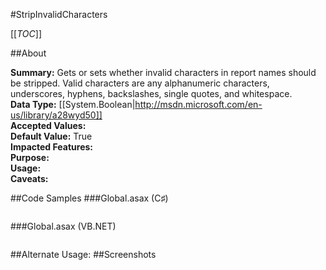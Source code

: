 #StripInvalidCharacters

[[_TOC_]]

##About

**Summary:**  Gets or sets whether invalid characters in report names should be stripped.  Valid characters are any alphanumeric characters, underscores, hyphens, backslashes, single quotes, and whitespace.   
**Data Type:** [[System.Boolean|http://msdn.microsoft.com/en-us/library/a28wyd50]]  
**Accepted Values:**   
**Default Value:** True  
**Impacted Features:**   
**Purpose:**   
**Usage:**   
**Caveats:**   

##Code Samples
###Global.asax (C♯)

```csharp
```

###Global.asax (VB.NET)

```visualbasic
```
##Alternate Usage: 
##Screenshots
